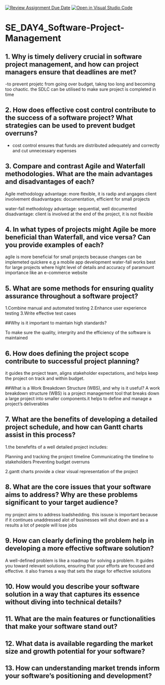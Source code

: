 [![Review Assignment Due Date](https://classroom.github.com/assets/deadline-readme-button-22041afd0340ce965d47ae6ef1cefeee28c7c493a6346c4f15d667ab976d596c.svg)](https://classroom.github.com/a/9pw6JKcu)
[![Open in Visual Studio Code](https://classroom.github.com/assets/open-in-vscode-2e0aaae1b6195c2367325f4f02e2d04e9abb55f0b24a779b69b11b9e10269abc.svg)](https://classroom.github.com/online_ide?assignment_repo_id=18456240&assignment_repo_type=AssignmentRepo)
# SE_DAY4_Software-Project-Management
## 1. Why is timely delivery crucial in software project management, and how can project managers ensure that deadlines are met?
-to prevent projetc from going over budget, takng too long and becoming too chaotic. the SDLC can be utilised to make sure project is completed in time
## 2. How does effective cost control contribute to the success of a software project? What strategies can be used to prevent budget overruns?
 - cost control ensures that funds are distributed adequately and correctly and cut unnecessary expenses
## 3. Compare and contrast Agile and Waterfall methodologies. What are the main advantages and disadvantages of each?

Agile methodology
advantage: more flexible, it is radip and angages client involvement
disadvantages: documentation, efficient for small projects

water-fall methodology
advantage: sequential, well documented
disadvantage: client is involved at the end of the project, it is not flexible

## 4. In what types of projects might Agile be more beneficial than Waterfall, and vice versa? Can you provide examples of each?
agile is more beneficial for small projects because changes can be implemeted quickere e.g a mobile app development
water-fall works best for large projects where hight level of details and accuracy of paramount importance like an e-commerce website

## 5. What are some methods for ensuring quality assurance throughout a software project? 

1.Combine manual and automated testing
2.Enhance user experience testing
3.Write effective test cases

##Why is it important to maintain high standards?

To make sure the quality, intergrity and the efficiency of the software is maintained

## 6. How does defining the project scope contribute to successful project planning? 
it guides the project team, aligns stakeholder expectations, and helps keep the project on track and within budget.

##What is a Work Breakdown Structure (WBS), and why is it useful?
A work breakdown structure (WBS) is a project management tool that breaks down a large project into smaller components.it helps to define and manage a project’s deliverables

## 7. What are the benefits of developing a detailed project schedule, and how can Gantt charts assist in this process?
1.the benefefits of a well detailed project includes:

Planning and tracking the project timeline
Communicating the timeline to stakeholders
Preventing budget overruns

2.gantt charts provide a clear visual representation of the  project

## 8. What are the core issues that your software aims to address? Why are these problems significant to your target audience?
my project aims to address loadshedding. this issuse is important because if it continues unaddressed alot of businesses will shut down and as a results a lot of people will lose jobs 

## 9. How can clearly defining the problem help in developing a more effective software solution?
A well-defined problem is like a roadmap for solving a problem. It guides you toward relevant solutions, ensuring that your efforts are focused and effective.
it also frames a way that sets the stage for effective solutions

## 10. How would you describe your software solution in a way that captures its essence without diving into technical details?
## 11. What are the main features or functionalities that make your software stand out?
## 12. What data is available regarding the market size and growth potential for your software?
## 13. How can understanding market trends inform your software’s positioning and development?
